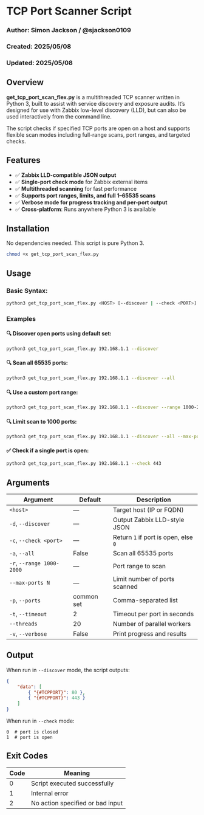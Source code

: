 # TCP Port Scanner Script

### Author: Simon Jackson / @sjackson0109  
### Created: 2025/05/08  
### Updated: 2025/05/08  

## Overview  
**get_tcp_port_scan_flex.py** is a multithreaded TCP scanner written in Python 3, built to assist with service discovery and exposure audits. It’s designed for use with Zabbix low-level discovery (LLD), but can also be used interactively from the command line.

The script checks if specified TCP ports are open on a host and supports flexible scan modes including full-range scans, port ranges, and targeted checks.

## Features  
- ✅ **Zabbix LLD-compatible JSON output**  
- ✅ **Single-port check mode** for Zabbix external items  
- ✅ **Multithreaded scanning** for fast performance  
- ✅ **Supports port ranges, limits, and full 1–65535 scans**  
- ✅ **Verbose mode for progress tracking and per-port output**  
- ✅ **Cross-platform**: Runs anywhere Python 3 is available  

## Installation  
No dependencies needed. This script is pure Python 3.

```bash
chmod +x get_tcp_port_scan_flex.py
```

## Usage

### Basic Syntax:
```bash
python3 get_tcp_port_scan_flex.py <HOST> [--discover | --check <PORT>] [options]
```

### Examples

#### 🔍 Discover open ports using default set:
```bash
python3 get_tcp_port_scan_flex.py 192.168.1.1 --discover
```

#### 🔍 Scan all 65535 ports:
```bash
python3 get_tcp_port_scan_flex.py 192.168.1.1 --discover --all
```

#### 🔍 Use a custom port range:
```bash
python3 get_tcp_port_scan_flex.py 192.168.1.1 --discover --range 1000-2000
```

#### 🔍 Limit scan to 1000 ports:
```bash
python3 get_tcp_port_scan_flex.py 192.168.1.1 --discover --all --max-ports 1000
```

#### ✅ Check if a single port is open:
```bash
python3 get_tcp_port_scan_flex.py 192.168.1.1 --check 443
```

## Arguments

| Argument | Default | Description |
|---------|---------|-------------|
| `<host>` | — | Target host (IP or FQDN) |
| `-d`, `--discover` | — | Output Zabbix LLD-style JSON |
| `-c`, `--check <port>` | — | Return `1` if port is open, else `0` |
| `-a`, `--all` | False | Scan all 65535 ports |
| `-r`, `--range 1000-2000` | — | Port range to scan |
| `--max-ports N` | — | Limit number of ports scanned |
| `-p`, `--ports` | common set | Comma-separated list |
| `-t`, `--timeout` | 2 | Timeout per port in seconds |
| `--threads` | 20 | Number of parallel workers |
| `-v`, `--verbose` | False | Print progress and results |

## Output

When run in `--discover` mode, the script outputs:

```json
{
    "data": [
        { "{#TCPPORT}": 80 },
        { "{#TCPPORT}": 443 }
    ]
}
```

When run in `--check` mode:

```
0  # port is closed
1  # port is open
```

## Exit Codes

| Code | Meaning |
|------|---------|
| 0    | Script executed successfully |
| 1    | Internal error |
| 2    | No action specified or bad input |
